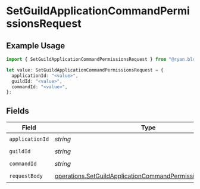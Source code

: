 # SetGuildApplicationCommandPermissionsRequest

## Example Usage

```typescript
import { SetGuildApplicationCommandPermissionsRequest } from "@ryan.blunden/discord-sdk/models/operations";

let value: SetGuildApplicationCommandPermissionsRequest = {
  applicationId: "<value>",
  guildId: "<value>",
  commandId: "<value>",
};
```

## Fields

| Field                                                                                                                                      | Type                                                                                                                                       | Required                                                                                                                                   | Description                                                                                                                                |
| ------------------------------------------------------------------------------------------------------------------------------------------ | ------------------------------------------------------------------------------------------------------------------------------------------ | ------------------------------------------------------------------------------------------------------------------------------------------ | ------------------------------------------------------------------------------------------------------------------------------------------ |
| `applicationId`                                                                                                                            | *string*                                                                                                                                   | :heavy_check_mark:                                                                                                                         | N/A                                                                                                                                        |
| `guildId`                                                                                                                                  | *string*                                                                                                                                   | :heavy_check_mark:                                                                                                                         | N/A                                                                                                                                        |
| `commandId`                                                                                                                                | *string*                                                                                                                                   | :heavy_check_mark:                                                                                                                         | N/A                                                                                                                                        |
| `requestBody`                                                                                                                              | [operations.SetGuildApplicationCommandPermissionsRequestBody](../../models/operations/setguildapplicationcommandpermissionsrequestbody.md) | :heavy_check_mark:                                                                                                                         | N/A                                                                                                                                        |
